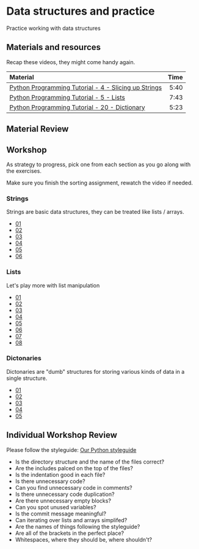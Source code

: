 # Data structures and practice
Practice working with data structures

## Materials and resources

Recap these videos, they might come handy again.

| Material | Time |
|:---------|-----:|
| [Python Programming Tutorial - 4 - Slicing up Strings](https://www.youtube.com/watch?v=YbipxqSKx-E) | 5:40 |
| [Python Programming Tutorial - 5 - Lists](https://www.youtube.com/watch?v=1yUn-ydsgKk) | 7:43 |
| [Python Programming Tutorial - 20 - Dictionary](https://www.youtube.com/watch?v=BSNFRKG1MfE) | 5:23 |

## Material Review


## Workshop

As strategy to progress, pick one from each section as you go along with the exercises.

Make sure you finish the sorting assignment, rewatch the video if needed.

### Strings

Strings are basic data structures, they can be treated like lists / arrays.

 -  [01](strings/simplereplace/simple_replace.py)
 -  [02](strings/reverse/reverse.py)
 -  [03](strings/urlfixer/url_fixer.py)
 -  [04](strings/takeslonger/takes_longer.py)
 -  [05](strings/todoprint/todo_print.py)
 -  [06](strings/hewillnever/he_will_never.py)


### Lists

Let's play more with list manipulation

 -  [01](lists/solarsystem/solar_system.py)
 -  [02](lists/matchmaking/matchmaking.py)
 -  [03](lists/appendletter/append_letter.py)
 -  [04](lists/candyshop/candyshop.py)
 -  [05](lists/elementfinder/element_finder.py)
 -  [06](lists/isinlist/is_in_list.py)
 -  [07](lists/quoteswap/quote_swap.py)
 -  [08](lists/calculator/calculator.py)


### Dictonaries

Dictonaries are "dumb" structures for storing various kinds of data in a single structure.

 -  [01](hashes/student-counter/student_counter.py)
 -  [02](hashes/student-filter/student_filter.py)
 -  [03](hashes/bank-transfer/bank_transfer.py)
 -  [04](hashes/festival-entry/festival_entry.py)
 -  [05](hashes/table-printer/table_printer.py)


## Individual Workshop Review
Please follow the styleguide: [Our Python styleguide](../../styleguide/python.md)

- Is the directory structure and the name of the files correct?
- Are the includes palced on the top of the files?
- Is the indentation good in each file?
- Is there unnecessary code?
- Can you find unnecessary code in comments?
- Is there unnecessary code duplication?
- Are there unnecessary empty blocks?
- Can you spot unused variables?
- Is the commit message meaningful?
- Can iterating over lists and arrays simplifed?
- Are the names of things following the styleguide?
- Are all of the brackets in the perfect place?
- Whitespaces, where they should be, where shouldn't?
